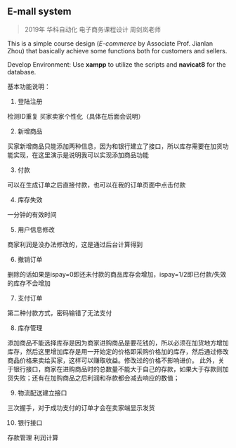 ## E-mall system

> 2019年 华科自动化 电子商务课程设计 周剑岚老师

This is a simple course design (*E-commerce* by Associate Prof. Jianlan Zhou) that basically achieve some functions both for customers and sellers.

Develop Environment: Use **xampp** to utilize the scripts and **navicat8** for the database.

基本功能说明：
1. 登陆注册

检测ID重复
买家卖家个性化（具体在后面会说明）

2. 新增商品

买家新增商品只能添加两种信息，因为和银行建立了接口，所以库存需要在加货功能实现，在这里演示是说明我可以实现添加商品功能

3. 付款

可以在生成订单之后直接付款，也可以在我的订单页面中点击付款

4. 库存失效

一分钟的有效时间

5. 用户信息修改

商家利润是没办法修改的，这是通过后台计算得到

6. 撤销订单

删除的话如果是ispay=0即还未付款的商品库存会增加，ispay=1/2即已付款/失效的库存不会增加

7. 支付订单

第二种付款方式，密码输错了无法支付

8. 库存管理

添加商品不能选择库存是因为商家进购商品是要花钱的，所以必须在加货地方增加库存，然后这里增加库存是用一开始定的价格即采购价格加的库存，然后通过修改商品价格来卖给买家，这样可以赚取收益。修改过的价格不影响进价。
此外，关于银行接口，商家在进购商品时的总数量不能大于自己的存款，如果大于存款则加货失败；还有在加购商品之后利润和存款都会减去响应的数值；

9. 物流配送建立接口

三次握手，对于成功支付的订单才会在卖家端显示发货

10. 银行接口

存款管理
利润计算

